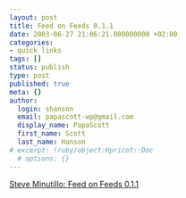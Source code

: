 ```yaml
---
layout: post
title: Feed on Feeds 0.1.1
date: 2003-06-27 21:06:21.000000000 +02:00
categories:
- quick links
tags: []
status: publish
type: post
published: true
meta: {}
author:
  login: shanson
  email: papascott-wp@gmail.com
  display_name: PapaScott
  first_name: Scott
  last_name: Hanson
# excerpt: !ruby/object:Hpricot::Doc
  # options: {}
---
```

<p><a title="now works with PHP 4.3.2" href="http://minutillo.com/steve/weblog/2003/6/26/fof-0-1-1">Steve Minutillo: Feed on Feeds 0.1.1</a></p>
